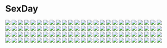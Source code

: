 # SexDay
![](https://konachan.com/jpeg/e963bd69d0e18af21d7668a2f6d78eff/Konachan.com%20-%20286946%20braids%20brown_hair%20close%20cropped%20erect_nipples%20long_hair%20navel%20nipples%20no_bra%20ponytail%20see_through%20shirt_lift%20tree%20underboob%20waifu2x%20wet%20youqiniang.jpg)
![](https://konachan.com/image/c53ebc0b5790a7ceb04237486d81e827/Konachan.com%20-%2028414%20alice_parade%20blonde_hair%20blue_eyes%20censored%20game_cg%20odoodo_funny%20penis%20unisonshift.jpg)
![](https://konachan.com/jpeg/85dc5e4303d3c4d13235e2a40e8dbddc/Konachan.com%20-%2034630%20blush%20hiiragi_kagami%20hiiragi_tsukasa%20lucky_star.jpg)
![](https://konachan.com/image/7746ec1f2241fa0e22d7e4a178e4fc60/Konachan.com%20-%2011914%20tagme.jpg)
![](https://konachan.com/jpeg/b8fe83745aa9217c18edb3a66dbd541f/Konachan.com%20-%20201182%20bath%20bathtub%20breasts%20empress%20footjob%20game_cg%20glasses%20kimijima_yukari%20nipples%20nude%20penis%20sei_shoujo%20starless%20uncensored.jpg)
![](https://konachan.com/image/cc8bee4e5d8d0c407cb6be90e670ed74/Konachan.com%20-%20210971%20bed%20blonde_hair%20blue_eyes%20fingering%20hunie_pop%20jessie_maye%20masturbation%20ninamo%20nipples%20underwear.jpg)
![](https://konachan.com/image/eb77a052382b21ab4c75a2b66c628e27/Konachan.com%20-%2099661%20akemi_homura%20chibi%20dress%20kaname_madoka%20kyuubee%20mahou_shoujo_madoka_magica%20miki_sayaka%20pink%20pink_hair%20sakura_kyouko%20thighhighs%20tomoe_mami%20twintails.jpg)
![](https://konachan.com/jpeg/528d853b13d0eb2fc060c14af9aeadbf/Konachan.com%20-%20171846%20cropped%20misawa_maho%20ro-kyu-bu%21%20school_uniform%20tinkerbell%20tinkle.jpg)
![](https://konachan.com/image/33676c0839aca4f1e2cdab4673f94c80/Konachan.com%20-%209514%20animal_ears%20black_hair%20brown_eyes%20eruruw%20utawarerumono.jpg)
![](https://konachan.com/jpeg/d5f8491aa3651c80bc5e2b963607579e/Konachan.com%20-%20296019%20kuwuri%20mary_%28pokemon%29%20morpeko%20pokemon.jpg)
![](https://konachan.com/image/4315c6fef85e606ff47deb0b34dc1558/Konachan.com%20-%20130495%202girls%20aoki_reika%20blue_eyes%20blue_hair%20blush%20bow%20green_eyes%20green_hair%20long_hair%20precure%20school_uniform%20short_hair%20shoujo_ai%20skirt%20smile_precure%21.jpg)
![](https://konachan.com/image/72f8efb2267194f6778e9c7229ba3eeb/Konachan.com%20-%20282139%20blue_eyes%20blush%20breasts%20brown_hair%20butter_curry%20censored%20cleavage%20condom%20love_live%21_sunshine%21%21%20sex%20short_hair%20swimsuit%20watanabe_you.jpg)
![](https://konachan.com/image/657a4c77643c7318afdaf1cb7c68fe13/Konachan.com%20-%20262941%20close%20daimaou_ruaeru%20dark_skin%20fate_grand_order%20fate_%28series%29%20hassan_of_serenity%20headband%20purple_eyes%20purple_hair%20short_hair%20white.jpg)
![](https://konachan.com/image/d1e0aee5a892500e2da765fe4c18b901/Konachan.com%20-%20302193%202girls%20black_hair%20black_rabbit%20blush%20breasts%20crying%20flowers%20hug%20long_hair%20original%20pink_eyes%20rain%20see_through%20shoujo_ai%20skirt%20tears%20water%20wet.jpg)
![](https://konachan.com/jpeg/a74dad007aa5178330949422cd45a0ac/Konachan.com%20-%20156641%20bottle_miku%20hatsune_miku%20vocaloid.jpg)
![](https://konachan.com/image/0c78cc907d9462e137b03947c7ee008d/Konachan.com%20-%2046998%20mobile_suit_gundam%20mobile_suit_gundam_unicorn%20unicorn_gundam_banshee.jpg)
![](https://konachan.com/image/5a76286d3deaa03cccf6dd988b147f3f/Konachan.com%20-%2090337%20blue_eyes%20blue_hair%20brown_hair%20christmas%20green_hair%20group%20kaito%20long_hair%20male%20meiko%20pink_hair%20ribbons%20short_hair%20skirt%20snow%20twintails%20vocaloid.jpg)
![](https://konachan.com/jpeg/7d42d77b74e698ab6f75e9c391c3dff3/Konachan.com%20-%20192613%20black_hair%20blush%20brown_eyes%20cube%20game_cg%20kantoku%20long_hair%20masturbation%20nanase_sena%20panties%20school_uniform%20skirt%20underwear%20vibrator.jpg)
![](https://konachan.com/image/3f9f553f8c2c11c0dde12e798e135407/Konachan.com%20-%20167586%20animal_ears%20black_hair%20breasts%20cleavage%20dusk_dawn%20japanese_clothes%20kijin_seija%20kimono%20red%20red_eyes%20touhou.jpg)
![](https://konachan.com/image/50e10850982a282f23c4a322d9a5ad12/Konachan.com%20-%2016375%20animal_ears%20catgirl%20green_eyes%20loli%20panties%20red_eyes%20ribbons%20striped_panties%20tagme%20tail%20thighhighs%20underwear%20yuri.jpg)
![](https://konachan.com/jpeg/29d286f95aca74f6c08a799b632fc2b6/Konachan.com%20-%20235483%20animal%20blush%20bra%20breasts%20cleavage%20fang%20flowers%20gray_hair%20green_eyes%20kazu_kakao%20leaves%20long_hair%20rain%20scan%20skirt%20umbrella%20underwear%20water%20white_hair.jpg)
![](https://konachan.com/image/b1ffa1e91c84c0e6a52b181fa464fc7e/Konachan.com%20-%20180196%20armor%20black_hair%20blonde_hair%20blue_eyes%20gray_eyes%20horns%20long_hair%20original%20pink_hair%20pixiv_fantasia%20ponytail%20spear%20steelleets%20weapon%20wings.jpg)
![](https://konachan.com/image/25248afc8b1ee8087ed3370b3ced9413/Konachan.com%20-%2011978%20christmas%20panties%20tagme%20underwear.jpg)
![](https://konachan.com/jpeg/f3a97a023bd562302ea54af7756f0396/Konachan.com%20-%20213727%20blue_eyes%20blush%20breasts%20fingering%20flowers%20homunculus%20kimono%20nipples%20no_bra%20open_shirt%20original%20panties%20pubic_hair%20pussy%20short_hair%20underwear%20wet.jpg)
![](https://konachan.com/jpeg/79aba62f03886ed6c93ab4da198f932d/Konachan.com%20-%20293458%20censored%20game_cg%20hatsufuji_shizuku%20orc_soft%20suruga_kuroitsu%20yarichin_katei_kyoushi_netori_houkoku_%7Edosukebe_kyonyuu_oyakodon%7E.jpg)
![](https://konachan.com/image/cb04aff0521e700ccf43389edb97819a/Konachan.com%20-%20134504%20black_hair%20byousoku_5_centimetre%20car%20jpeg_artifacts%20night%20shinohara_akari%20snow%20toono_takaki.jpg)
![](https://konachan.com/image/d0f630a47daea9b8cf8b370b9ce9070e/Konachan.com%20-%20187772%20aqua_eyes%20aqua_hair%20dress%20hatsune_miku%20izumi_%28izumi%29%20microphone%20ribbons%20twintails%20vocaloid.jpg)
![](https://konachan.com/jpeg/cdd66fd91ed1427af919e2b672973cee/Konachan.com%20-%20275445%20anosillus_ii%20soe%20ssss.gridman.jpg)
![](https://konachan.com/image/e5c3309ac5309b323af03b15139c5912/Konachan.com%20-%20145470%20daito%20flowers%20grass%20original%20tagme%20tree.jpg)
![](https://konachan.com/jpeg/a41a491569cc1949c22e31cfdf0cdd3a/Konachan.com%20-%2098801%20blush%20breast_hold%20breasts%20fingering%20game_cg%20green_hair%20hoshizuki_akira%20masturbation%20nipples%20panties%20school_uniform%20thighhighs%20underwear%20yukirin.jpg)
![](https://konachan.com/jpeg/ce8ae42470197b343bfc453013d6404b/Konachan.com%20-%20268610%20boots%20breasts%20brown_hair%20haruhisky%20headband%20long_hair%20nipple_slip%20nipples%20no_bra%20open_shirt%20panties%20ribbons%20skirt%20thighhighs%20underwear%20upskirt%20white.jpg)
![](https://konachan.com/image/12720de846573623289e665cfdafbd9a/Konachan.com%20-%20250378%20agung_syaeful_anwar%20aqua_eyes%20blush%20bow%20eromanga-sensei%20izumi_sagiri%20loli%20short_hair%20shorts%20signed%20thighhighs.jpg)
![](https://konachan.com/jpeg/6e1180608ee5b9a7f950d3cbe63bd6e4/Konachan.com%20-%20275271%20anthropomorphism%20azur_lane%20breasts%20gray_hair%20hat%20kirisawa_shinji%20long_hair%20military%20panties%20purple_eyes%20skirt%20thighhighs%20tie%20underwear%20uniform.jpg)
![](https://konachan.com/jpeg/50b9e9e31f0ebf89d4409d37bb2e694c/Konachan.com%20-%20300128%20animal_ears%20blush%20bow%20brown_hair%20catgirl%20elbow_gloves%20gloves%20long_hair%20minami_kotori%20panda_copt%20skirt%20tail%20thighhighs%20twintails%20yellow_eyes.jpg)
![](https://konachan.com/image/0895f059dc5924215a58b629d3f7f86e/Konachan.com%20-%2056726%20hagall_valkyr%20shirogane_no_soleil%20tsurugi_hagane.jpg)
![](https://konachan.com/image/d50c22c620ac173ef3af104b6cf74c7c/Konachan.com%20-%20204627%20blood%20crying%20dragon%20halo%20jpeg_artifacts%20magic%20necklace%20no_bra%20paper%20planet%20pointed_ears%20sakimichan%20thighhighs%20watermark%20white_hair%20wristwear.jpg)
![](https://konachan.com/jpeg/e0bd32219df77427a8c0a21d75850be5/Konachan.com%20-%20126540%20black_eyes%20black_hair%20blonde_hair%20blue_eyes%20book%20brown_hair%20cat_smile%20drink%20game_cg%20group%20headband%20long_hair%20pantyhose%20red_eyes%20short_hair%20skirt.jpg)
![](https://konachan.com/jpeg/24e6964f1647070281bddc74991b1b92/Konachan.com%20-%20301402%20animal_ears%20arknights%20bikini%20blush%20breasts%20cleavage%20fang%20feater_%28arknights%29%20gray_hair%20kuavera%20red_eyes%20sunglasses%20swimsuit%20twintails%20white.jpg)
![](https://konachan.com/image/68d0bed3bf06680e161475f64caa2b23/Konachan.com%20-%2060232%20animal_ears%20glasses%20perrine-h_clostermann%20strike_witches%20tail.jpg)
![](https://konachan.com/jpeg/97e9529eab91255b592a15fadd61d7e7/Konachan.com%20-%20262206%20ass%20brown_hair%20cameltoe%20gloves%20horns%20long_hair%20panties%20pink_eyes%20senki_zesshou_symphogear%20tagme_%28artist%29%20thighhighs%20tsukuyomi_shirabe%20underwear.jpg)
![](https://konachan.com/image/3b8d08fccc4a2669e83faaabfd95e5c7/Konachan.com%20-%20306024%20animal_ears%20bed%20blue_hair%20blush%20brown_eyes%20bunny%20bunny_ears%20bunnygirl%20game_console%20hololive%20navel%20sherryqq%20shorts%20tattoo%20usada_pekora.jpg)
![](https://konachan.com/jpeg/0757387621db090e345bcd01df0acef7/Konachan.com%20-%20236932%20all_male%20group%20hazuki_asuka%20katsuki_yuuri%20leroy_jean-jacques%20male%20viktor_nikiforov%20yuri%21%21%21_on_ice%20yuri_plisetsky.jpg)
![](https://konachan.com/image/417b4616abea4455ab71c5ca9a818994/Konachan.com%20-%2018364%20fang%20gainax%20glasses%20kinon%20kittan%20kiyal%20kiyoh%20swimsuit%20tengen_toppa_gurren_lagann.jpg)
![](https://konachan.com/jpeg/bce97e1985ee175739179e2e7f6bd555/Konachan.com%20-%20220950%20328%20original.jpg)
![](https://konachan.com/image/d54937180ee5a6163e52384f831fb2a0/Konachan.com%20-%20192296%20komeiji_satori%20pink_eyes%20red_eyes%20seeker%20short_hair%20skirt%20socks%20touhou%20wink.jpg)
![](https://konachan.com/jpeg/fc5a2ef7b4d2f9d82f4dceb5b98adad2/Konachan.com%20-%20138758%20astraythem%20game_cg%20ginta%20hug%20male%20sakurazuka_natsuki%20sakurazuka_tsukumo.jpg)
![](https://konachan.com/image/2f4192a4f2f945cb703cbc51d810f648/Konachan.com%20-%20113339%20animal%20blonde_hair%20blue_eyes%20bubbles%20fish%20fujimaru%20horse%20mermaid%20original%20underboob%20underwater%20water.jpg)
![](https://konachan.com/jpeg/ca85774a22363e5c51337ed7d8d290b2/Konachan.com%20-%2029922%20itoshiki_nozomu%20sayonara_zetsubou_sensei%20transparent.jpg)
![](https://konachan.com/image/35d9e0beaab243cff6f64ebaa285a5e6/Konachan.com%20-%20136980%20blonde_hair%20blue_eyes%20food%20game_cg%20kisaragi_gold_star%20nitta_ichika%20saga_planets%20tagme_%28artist%29.jpg)
![](https://konachan.com/jpeg/b5c3e8453b1517c783429e57fbbcc098/Konachan.com%20-%20214069%20black_hair%20blush%20brown_eyes%20fast-runner-2024%20kayla_%28shenlong977%29%20long_hair%20original%20white%20wink.jpg)
![](https://konachan.com/image/16944218a626e2eae498a2b76d98c16f/Konachan.com%20-%2078724%20hatsune_miku%20miku_append%20twintails%20vocaloid.jpg)
![](https://konachan.com/jpeg/3db73a2800c03d26f7c19bb127bdf9a7/Konachan.com%20-%20200486%20anthropomorphism%20ass%20breasts%20brown_hair%20garter_belt%20gloves%20hat%20hayakawa_akari%20panties%20red_eyes%20signed%20stockings%20takao_%28kancolle%29%20underwear.jpg)
![](https://konachan.com/image/62d25f6749e743a828d77724b23c9da0/Konachan.com%20-%20188916%202girls%20blue_eyes%20breasts%20brown_hair%20dark_skin%20gym_uniform%20headband%20original%20real_xxiii%20short_hair%20tears%20yuri.jpg)
![](https://konachan.com/image/dd2ab0a01e26d74e7d8bea3a6a7f2f32/Konachan.com%20-%20242687%20blue_eyes%20blush%20bow%20dress%20gochuumon_wa_usagi_desu_ka%3F%20hoto_cocoa%20kafuu_chino%20long_hair%20mirror%20rocha_%28aloha_ro_cha%29%20white_hair.jpg)
![](https://konachan.com/jpeg/85aad332866f461e69f973deacaa37a9/Konachan.com%20-%20126409%20blue_eyes%20brown_hair%20glasses%20hanamiya_nagisa%20school_uniform%20trumple%20ushinawareta_mirai_wo_motomete.jpg)
![](https://konachan.com/image/a776d28821423abfa289dd7087de09da/Konachan.com%20-%2082465%20aqua_eyes%20aqua_hair%20blue_eyes%20blue_hair%20flowers%20hatsune_miku%20kaito%20male%20ribbons%20short_hair%20skirt%20twintails%20vocaloid.jpg)
![](https://konachan.com/image/fb59d2243a994453537e69e69b5ba4a3/Konachan.com%20-%2071695%20blonde_hair%20blush%20green_eyes%20logo%20pointed_ears%20school_uniform%20short_hair%20shuffle%20thighhighs%20tsubomi.jpg)
![](https://konachan.com/image/a9aa894017e03878921771e0ca281b0d/Konachan.com%20-%20269224%20blush%20brown_eyes%20brown_hair%20fu-ta%20glasses%20long_hair%20original%20ponytail%20see_through%20shorts%20thighhighs%20undressing%20usami_taiga%20wet%20white.jpg)
![](https://konachan.com/jpeg/ed0cda537c1f07818b1feed250e0885e/Konachan.com%20-%20152370%20bow%20hatsune_miku%20long_hair%20miura_%28ayame%29%20skirt%20snow%20snowman%20tie%20twintails%20vocaloid%20wink%20yuki_miku.jpg)
![](https://konachan.com/image/e35ead353461eb4c74054ff296416d8e/Konachan.com%20-%2098587%202girls%20aqua_hair%20blue_eyes%20breasts%20cleavage%20hatsune_miku%20kasane_teto%20pink_hair%20red_hair%20tie%20twintails%20utau%20vocaloid%20wink%20yuri.jpg)
![](https://konachan.com/image/7bb81f0937841b2955da76bfdb6ba12d/Konachan.com%20-%20244085%20black_hair%20bow%20brown_eyes%20brown_hair%20couch%20drink%20group%20honda_mio%20idolmaster%20kamiya_nao%20kneehighs%20long_hair%20phone%20ponytail%20skirt%20tie%20twintails.jpg)
![](https://konachan.com/image/f3ae8b6f513af33b4a7eadcb3d4299e2/Konachan.com%20-%2033191%20eureka%20eureka_seven%20renton_thurston.jpg)
![](https://konachan.com/image/910673104de60b2799512289014c031f/Konachan.com%20-%2012155%20comic_party%20takase_mizuki.jpg)
![](https://konachan.com/image/54a2a10fae7403e6c5042ba7420d10fc/Konachan.com%20-%2023289%20carnelian%20japanese_clothes%20kao_no_nai_tsuki%20miko.jpg)
![](https://konachan.com/jpeg/0bda17c2c1860d50d6c00040467e031d/Konachan.com%20-%20185868%20anus%20ass%20axl%20blush%20bondage%20game_cg%20ooi_narumi%20panties%20pantyhose%20pink_hair%20pussy%20senomoto_hisashi%20spread_legs%20twintails%20uncensored%20underwear.jpg)
![](https://konachan.com/jpeg/61fb00cde6b15c17d2e1790b3884e268/Konachan.com%20-%20218470%20blue_eyes%20blue_hair%20bow%20censored%20ensemble_%28company%29%20fingering%20long_hair%20makise_satsuki%20masturbation%20pantyhose%20school_uniform%20spread_legs%20zinno.jpg)
![](https://konachan.com/jpeg/55c8c2c34c49849d275daf6e2b1d58f9/Konachan.com%20-%20286972%20azur_lane%20beach%20bikini%20blush%20breasts%20cameltoe%20cleavage%20clouds%20garter%20navel%20pink_eyes%20sky%20sunglasses%20swimsuit%20tree%20waifu2x%20white_hair%20wristwear.jpg)
![](https://konachan.com/image/b97d5f7b523c10b529738d8d3f12425f/Konachan.com%20-%20144543%20blue_eyes%20blue_hair%20bra%20breasts%20cleavage%20headband%20jpeg_artifacts%20long_hair%20original%20panties%20school_uniform%20tears%20torn_clothes%20underwear%20wink%20yukiwo.jpg)
![](https://konachan.com/jpeg/42fa447d0ce27b653c23648b3d6890b3/Konachan.com%20-%20237476%20aliasing%20black_hair%20blush%20gray_eyes%20long_hair%20matsunaga_kouyou%20original%20panties%20school_uniform%20skirt%20skirt_lift%20underwear%20white.jpg)
![](https://konachan.com/jpeg/56fad72f32b5080b0f161aad4ab42f36/Konachan.com%20-%20172409%20blue_eyes%20breasts%20brown_hair%20dress%20hiten_goane_ryu%20nipples%20nopan%20pussy%20soryu_asuka_langley%20third-party_edit%20twintails%20uncensored%20white.jpg)
![](https://konachan.com/image/f9ab78c5ac4a7656fc05ddff354d22ef/Konachan.com%20-%2099639%20akemi_homura%20kaname_madoka%20kyuubee%20mahou_shoujo_madoka_magica%20miki_sayaka%20sakura_kyouko%20tomoe_mami.jpg)
![](https://konachan.com/image/a0d8ba2cc19b0ee322b0c9442f545afb/Konachan.com%20-%2083531%20blonde_hair%20chibi_%28shimon%29%20flowers%20green_eyes%20long_hair%20original.jpg)
![](https://konachan.com/jpeg/bfd66cb521dc839ba795e98e0f0bd7c3/Konachan.com%20-%20219031%20asami_asami%20blue_eyes%20blush%20breasts%20ensemble_%28company%29%20game_cg%20natsume_akari%20nipples%20open_shirt%20pink_hair%20ponytail%20school_uniform.jpg)
![](https://konachan.com/image/aff1e22ffbd041d0c469585136ff694a/Konachan.com%20-%20236125%20building%20k_kanehira%20nobody%20original%20ruins%20scenic%20sky%20tree%20watermark.jpg)
![](https://konachan.com/image/4739bee330e76a89778baaf32ecf868a/Konachan.com%20-%2025021%20genshiken%20kasukabe_saki%20kio_shimoku%20kousaka_makoto%20kuchiki_manabu%20madarame_harunobu%20ogiue_chika%20ohno_kanako%20sasahara_kanji%20tanaka_souichirou.jpg)
![](https://konachan.com/jpeg/4e046ab52d2268d66d10bd581dfdafd6/Konachan.com%20-%20196566%20anthropomorphism%20aqua_eyes%20bikini%20clouds%20gray_hair%20hirose_madoka%20kantai_collection%20ro-500_%28kancolle%29%20swimsuit%20tan_lines%20wink.jpg)
![](https://konachan.com/jpeg/cdd8ee067ad691eddea5a51e347dde03/Konachan.com%20-%20244515%20akatsuki-works%20blush%20breasts%20censored%20game_cg%20iizuki_tasuku%20naruse_nono%20nipples%20paizuri%20penis%20pink_eyes%20ponytail%20shirt_lift%20short_hair.jpg)
![](https://konachan.com/image/2e0c9044013ddbe8571a75b0345bfbdb/Konachan.com%20-%2017823%20dreamsoft%20tsurugi_hagane.jpg)
![](https://konachan.com/jpeg/15f8af5217962af08046fc84950b6aae/Konachan.com%20-%20141178%20black_hair%20blonde_hair%20bow%20game_cg%20glasses%20goka_michiru%20headband%20long_hair%20male%20pantyhose%20purple_eyes%20ribbons%20short_hair%20skirt%20yellow_eyes.jpg)
![](https://konachan.com/image/e49f2603553ccf326fe1348c4fd2ccb9/Konachan.com%20-%20103427%20alcot%20alcot_honey_comb%20bed%20blonde_hair%20blue_eyes%20blush%20breasts%20fingering%20game_cg%20kicking_horse_rhapsody%20miyasu_risa%20nipples%20orina_nobara.jpg)
![](https://konachan.com/jpeg/6d895f59c1737daf9abc484f92be8fb4/Konachan.com%20-%20241704%20eiku%20hatsune_miku%20sakura_miku%20vocaloid.jpg)
![](https://konachan.com/jpeg/31fb4a18b6f4fc087175509f9cf7ae2d/Konachan.com%20-%20239014%20animal_ears%20anthropomorphism%20bicolored_eyes%20black_hair%20breasts%20forest%20kemono_friends%20koruse%20long_hair%20moon%20night%20skirt%20sky%20tail%20tie%20tree%20wolfgirl.jpg)
![](https://konachan.com/image/ce03bf6c7f9d0c44f0a7d326ba053607/Konachan.com%20-%20211630%20aliasing%20animal_ears%20autumn%20fang%20hat%20irue%20leaves%20red_eyes%20scarf%20short_hair%20sword%20tail%20touhou%20water%20waterfall%20weapon%20white_hair%20wolfgirl.jpg)
![](https://konachan.com/image/8f2bfca44f0a384a036b4ad89d7803b3/Konachan.com%20-%20296574%20blush%20game_console%20gesoking06%20gray_hair%20long_hair%20open_shirt%20original%20yellow_eyes.jpg)
![](https://konachan.com/image/6649e59841a9ef2f5a5e56361df48fd1/Konachan.com%20-%2033648%20blue_hair%20green_eyes%20izumi_konata%20lucky_star%20vector.jpg)
![](https://konachan.com/image/4554daeb5328f9e5db4cb19301de64cb/Konachan.com%20-%20167109%20ass%20long_hair%20mechagirl%20merontomari%20original%20ponytail%20red_eyes%20red_hair%20sword%20weapon.jpg)
![](https://konachan.com/jpeg/bd2b85161ddc08c050ee02019250014a/Konachan.com%20-%20195858%20breasts%20choker%20cleavage%20game_cg%20green_hair%20horns%20long_hair%20moon%20sakura_angels%20stars%20tagme%20thighhighs%20wanaca%20winged_cloud%20wristwear%20yellow_eyes.jpg)
![](https://konachan.com/jpeg/c30de280bf789d2ca1f4913f0b325d34/Konachan.com%20-%2079710%20black_rock_shooter%20blue_eyes%20katana%20kuroi_mato%20long_hair%20scar%20sword%20transparent%20weapon.jpg)
![](https://konachan.com/image/e3aad62bd2a281cb1ace9e76a9086ce2/Konachan.com%20-%2012176%20angel%20blonde_hair%20blue_eyes%20breasts%20long_hair%20nude%20sword%20weapon%20wings%20words_worth.jpg)
![](https://konachan.com/image/06778356aa0fd4dcd7bd3637690c5b95/Konachan.com%20-%20216123%20bou_nin%20building%20catgirl%20city%20clouds%20grass%20group%20original%20scenic%20tree%20yellow.jpg)
![](https://konachan.com/jpeg/e1637c99eeb54dda440a939e2babacc6/Konachan.com%20-%20222725%20black_hair%20brown_eyes%20clouds%20dark%20mtz%20original%20realistic%20short_hair%20sky.jpg)
![](https://konachan.com/image/36a11d6c725b380bde4448f7f49e4817/Konachan.com%20-%20148642%20gumi%20hina%20ia%20kagamine_rin%20vocaloid.jpg)
![](https://konachan.com/image/32a2471ec2e2f807d12fde438338017a/Konachan.com%20-%20107386%20bikini%20black_hair%20blade_%28lovewn%29%20blue_eyes%20bow%20breasts%20cleavage%20clouds%20fang_linyin%20flowers%20infinite_stratos%20long_hair%20swimsuit.jpg)
![](https://konachan.com/jpeg/99623a64885f8ec83b5583dc27b68d8b/Konachan.com%20-%20149766%20game_cg%20navel_%28company%29%20sakurakouji_luna%20suzuhira_hiro%20tsuki_ni_yorisou_otome_no_sahou.jpg)
![](https://konachan.com/image/52dd0125dce2a4bf76e3f4a4156721bc/Konachan.com%20-%20208383%20black_eyes%20black_hair%20building%20flowers%20japanese_clothes%20kimono%20koga_rejini%20long_hair%20original%20petals%20ponytail.jpg)
![](https://konachan.com/jpeg/fa6f4072cd61436a92973aef834d0915/Konachan.com%20-%20283891%202girls%20aliasing%20azur_lane%20black_hair%20breasts%20catgirl%20cleavage%20close%20doggirl%20food%20gloves%20gray_hair%20long_hair%20mask%20red_eyes%20sarashi%20short_hair%20underwear.jpg)
![](https://konachan.com/jpeg/29d31bc6695ff9258340ec903e6be2f7/Konachan.com%20-%20289836%20animal%20beach%20bikini%20blue_eyes%20breasts%20cleavage%20clouds%20green_hair%20hat%20long_hair%20nipples%20phone%20pussy%20scan%20sky%20snake%20swimsuit%20touhou%20uncensored%20water.jpg)
![](https://konachan.com/jpeg/b5f2dea67387900223bb93a63421662d/Konachan.com%20-%20130783%20gloves%20gun%20miki_%28vocaloid%29%20tyouya%20vocaloid%20weapon.jpg)
![](https://konachan.com/image/5f495b7abc6de3f0e657f444c684d600/Konachan.com%20-%20170168%20brown_eyes%20brown_hair%20chibi%20goggles%20gun%20hinsoko_megane%20logo%20misaka_imouto%20school_uniform%20short_hair%20skirt%20socks%20third-party_edit%20weapon.jpg)
![](https://konachan.com/image/119415052d9a9b80961b1d6ed38e04c5/Konachan.com%20-%2037027%20to_love_ru.jpg)
